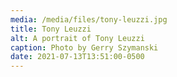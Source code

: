 ```yaml
---
media: /media/files/tony-leuzzi.jpg
title: Tony Leuzzi
alt: A portrait of Tony Leuzzi
caption: Photo by Gerry Szymanski
date: 2021-07-13T13:51:00-0500
---
```

